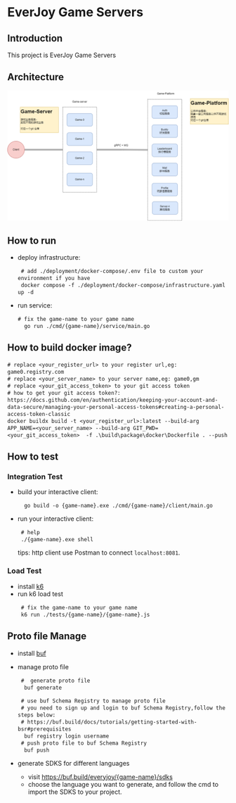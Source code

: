 # EverJoy Game Servers

## Introduction

This project is EverJoy Game Servers

## Architecture

![architecture](./draws/game.drawio.png)

## How to run

* deploy infrastructure:
  ```shell
   # add ./deployment/docker-compose/.env file to custom your environment if you have
   docker compose -f ./deployment/docker-compose/infrastructure.yaml up -d
  ```

* run service:
  ```shell
  # fix the game-name to your game name 
    go run ./cmd/{game-name}/service/main.go
  ```

## How to build docker image?

```shell
# replace <your_register_url> to your register url,eg: game0.registry.com
# replace <your_server_name> to your server name,eg: game0,gm
# replace <your_git_access_token> to your git access token
# how to get your git access token?: https://docs.github.com/en/authentication/keeping-your-account-and-data-secure/managing-your-personal-access-tokens#creating-a-personal-access-token-classic
docker buildx build -t <your_register_url>:latest --build-arg APP_NAME=<your_server_name> --build-arg GIT_PWD=<your_git_access_token>  -f .\build\package\docker\Dockerfile . --push
```

## How to test

### Integration Test

* build your interactive client:
   ```shell
     go build -o {game-name}.exe ./cmd/{game-name}/client/main.go 
   ```
* run your interactive client:
    ```shell
     # help
     ./{game-name}.exe shell
    ```
  tips: http client use Postman to connect `localhost:8081`.

### Load Test

* install [k6](https://grafana.com/docs/k6/latest/get-started/installation/)
* run k6 load test
   ``` shell
    # fix the game-name to your game name
    k6 run ./tests/{game-name}/{game-name}.js
  ```

## Proto file Manage

* install [buf](https://buf.build/docs/installation)

* manage proto file
  ```shell
   #  generate proto file
    buf generate
  ```
  ```shell
   # use buf Schema Registry to manage proto file
   # you need to sign up and login to buf Schema Registry,follow the steps below:
   # https://buf.build/docs/tutorials/getting-started-with-bsr#prerequisites
    buf registry login username 
   # push proto file to buf Schema Registry
    buf push
  ```
* generate SDKS for different languages
    * visit https://buf.build/everyjoy/{game-name}/sdks
    * choose the language you want to generate, and follow the cmd to import the SDKS to your project.
  

      